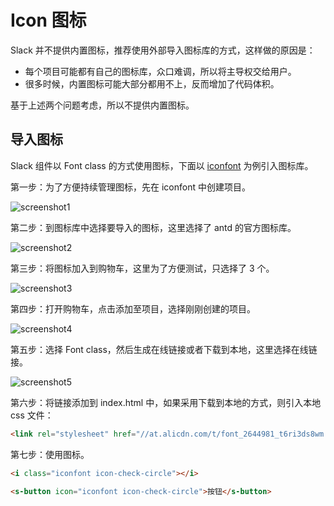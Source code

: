 # Icon 图标

Slack 并不提供内置图标，推荐使用外部导入图标库的方式，这样做的原因是：

- 每个项目可能都有自己的图标库，众口难调，所以将主导权交给用户。
- 很多时候，内置图标可能大部分都用不上，反而增加了代码体积。

基于上述两个问题考虑，所以不提供内置图标。

## 导入图标

Slack 组件以 Font class 的方式使用图标，下面以 [iconfont](https://www.iconfont.cn/) 为例引入图标库。

第一步：为了方便持续管理图标，先在 iconfont 中创建项目。

![screenshot1](/assets/images/screenshot1.jpg)

第二步：到图标库中选择要导入的图标，这里选择了 antd 的官方图标库。

![screenshot2](/assets/images/screenshot2.jpg)

第三步：将图标加入到购物车，这里为了方便测试，只选择了 3 个。

![screenshot3](/assets/images/screenshot3.jpg)

第四步：打开购物车，点击添加至项目，选择刚刚创建的项目。

![screenshot4](/assets/images/screenshot4.jpg)

第五步：选择 Font class，然后生成在线链接或者下载到本地，这里选择在线链接。

![screenshot5](/assets/images/screenshot5.jpg)

第六步：将链接添加到 index.html 中，如果采用下载到本地的方式，则引入本地 css 文件：

```html
<link rel="stylesheet" href="//at.alicdn.com/t/font_2644981_t6ri3ds8wm.css">
```

第七步：使用图标。

```html
<i class="iconfont icon-check-circle"></i>

<s-button icon="iconfont icon-check-circle">按钮</s-button>
```
